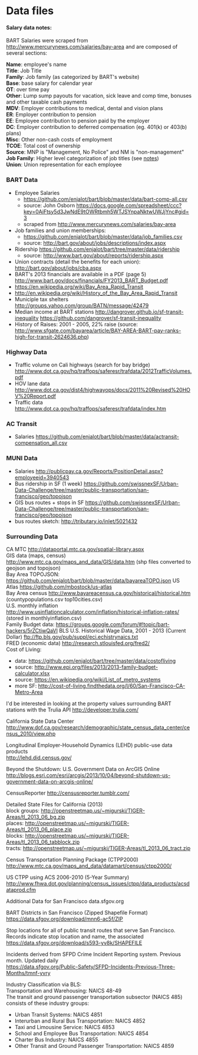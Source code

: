 Data files
==========

#### Salary data notes:
BART Salaries were scraped from http://www.mercurynews.com/salaries/bay-area
and are composed of several sections:

**Name**: employee's name  
**Title**: Job Title  
**Family**: Job family (as categorized by BART's website)  
**Base**: base salary for calendar year  
**OT**: over time pay  
**Other**: Lump sump payouts for vacation, sick leave and comp time, bonuses and other taxable cash payments  
**MDV**: Employer contributions to medical, dental and vision plans  
**ER**: Employer contribution to pension  
**EE**: Employee contribution to pension paid by the employer  
**DC**: Employer contribution to deferred compensation (eg. 401(k) or 403(b) plans)  
**Misc**: Other non-cash costs of employment  
**TCOE**: Total cost of ownership  
**Source**: MNP is "Management, No Police" and NM is "non-management"  
**Job Family**: Higher level categorization of job titles (see [notes](https://github.com/enjalot/bart/blob/master/data/comp-data-cleaning-notes.txt))  
**Union**: Union representation for each employee  

### BART Data  
* Employee Salaries
	+ https://github.com/enjalot/bart/blob/master/data/bart-comp-all.csv
	+ source: John Osborn https://docs.google.com/spreadsheet/ccc?key=0AiFtsy5d3JwNdE9tOWRtbmh5WTJSYnpaNktwUWJjYnc#gid=3  
	+ scraped from http://www.mercurynews.com/salaries/bay-area
* Job families and union memberships: 
 	+ https://github.com/enjalot/bart/blob/master/data/job_families.csv
	+ source: http://bart.gov/about/jobs/descriptions/index.aspx
* Ridership https://github.com/enjalot/bart/tree/master/data/ridership
	+ source: http://www.bart.gov/about/reports/ridership.aspx
* Union contracts (detail the benefits for each union): http://bart.gov/about/jobs/cba.aspx
* BART's 2013 financials are available in a PDF (page 5) http://www.bart.gov/docs/financials/FY2013_BART_Budget.pdf
* https://en.wikipedia.org/wiki/Bay_Area_Rapid_Transit
* http://en.wikipedia.org/wiki/History_of_the_Bay_Area_Rapid_Transit
* Municiple tax shelters http://groups.yahoo.com/group/BATN/message/42479
* Median income at BART stations http://dangrover.github.io/sf-transit-inequality https://github.com/dangrover/sf-transit-inequality
* History of Raises: 2001 - 2005, 22% raise (source: http://www.sfgate.com/bayarea/article/BAY-AREA-BART-pay-ranks-high-for-transit-2624636.php)

### Highway Data  
* Traffic volume on Cali highways (search for bay bridge) http://www.dot.ca.gov/hq/traffops/saferesr/trafdata/2012TrafficVolumes.pdf
* HOV lane data http://www.dot.ca.gov/dist4/highwayops/docs/2011%20Revised%20HOV%20Report.pdf
* Traffic data http://www.dot.ca.gov/hq/traffops/saferesr/trafdata/index.htm  

### AC Transit  
* Salaries https://github.com/enjalot/bart/blob/master/data/actransit-compensation_all.csv  

### MUNI Data
* Salaries http://publicpay.ca.gov/Reports/PositionDetail.aspx?employeeid=3940543
* Bus ridership in SF (1 week) https://github.com/swissnexSF/Urban-Data-Challenge/tree/master/public-transportation/san-francisco/geo/topojson
* GIS bus routes + stops in SF https://github.com/swissnexSF/Urban-Data-Challenge/tree/master/public-transportation/san-francisco/geo/topojson
* bus routes sketch: http://tributary.io/inlet/5021432

### Surrounding Data  
CA MTC http://dataportal.mtc.ca.gov/spatial-library.aspx  
GIS data (maps, census) http://www.mtc.ca.gov/maps_and_data/GIS/data.htm (shp files converted to geojson and topojson)  
Bay Area TOPOJSON: https://github.com/enjalot/bart/blob/master/data/bayareaTOPO.json
US Atlas https://github.com/mbostock/us-atlas  
Bay Area census http://www.bayareacensus.ca.gov/historical/historical.htm (countypopulations.csv top10cities.csv)  
U.S. monthly inflation http://www.usinflationcalculator.com/inflation/historical-inflation-rates/ (stored in monthlyinflation.csv)  
Family Budget data: https://groups.google.com/forum/#!topic/bart-hackers/5rZCtiwQaVI
BLS U.S. Historical Wage Data, 2001 - 2013 (Current Dollar) ftp://ftp.bls.gov/pub/suppl/eci.echistrynaics.txt  
FRED (economic data) http://research.stlouisfed.org/fred2/  
Cost of Living:  
* data: https://github.com/enjalot/bart/tree/master/data/costofliving
* source: http://www.epi.org/files/2013/2013-family-budget-calculator.xlsx
* source: https://en.wikipedia.org/wiki/List_of_metro_systems  
* more SF: http://cost-of-living.findthedata.org/l/60/San-Francisco-CA-Metro-Area  

I'd be interested in looking at the property values surrounding BART stations with the Trulia API http://developer.trulia.com/  

California State Data Center
http://www.dof.ca.gov/research/demographic/state_census_data_center/census_2010/view.php

Longitudinal Employer-Household Dynamics (LEHD) public-use data products  
http://lehd.did.census.gov/

Beyond the Shutdown: U.S. Government Data on ArcGIS Online  
http://blogs.esri.com/esri/arcgis/2013/10/04/beyond-shutdown-us-government-data-on-arcgis-online/  

CensusReporter
http://censusreporter.tumblr.com/

Detailed State Files for California (2013)  
block groups: http://openstreetmap.us/~migurski/TIGER-Areas/tl_2013_06_bg.zip  
places: http://openstreetmap.us/~migurski/TIGER-Areas/tl_2013_06_place.zip  
blocks: http://openstreetmap.us/~migurski/TIGER-Areas/tl_2013_06_tabblock.zip  
tracts: http://openstreetmap.us/~migurski/TIGER-Areas/tl_2013_06_tract.zip  

Census Transportation Planning Package (CTPP2000)  
http://www.mtc.ca.gov/maps_and_data/datamart/census/ctpp2000/  

US CTPP using ACS 2006-2010 (5-Year Summary)  
http://www.fhwa.dot.gov/planning/census_issues/ctpp/data_products/acsdataprod.cfm  

Additional Data for San Francisco data.sfgov.org  

BART Districts in San Francisco (Zipped Shapefile Format) https://data.sfgov.org/download/mnn6-ac5f/ZIP  

Stop locations for all of public transit routes that serve San Francisco. Records indicate stop location and name, the associated  
https://data.sfgov.org/download/s593-yv8k/SHAPEFILE  

Incidents derived from SFPD Crime Incident Reporting system. Previous month. Updated daily  
https://data.sfgov.org/Public-Safety/SFPD-Incidents-Previous-Three-Months/tmnf-yvry  

Industry Classification via BLS:  
Transportation and Warehousing: NAICS 48-49  
The transit and ground passenger transportation subsector (NAICS 485) consists of these industry groups:  
* Urban Transit Systems: NAICS 4851
* Interurban and Rural Bus Transportation: NAICS 4852
* Taxi and Limousine Service: NAICS 4853
* School and Employee Bus Transportation: NAICS 4854
* Charter Bus Industry: NAICS 4855
* Other Transit and Ground Passenger Transportation: NAICS 4859
